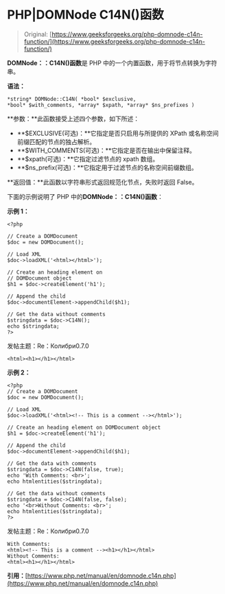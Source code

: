 # PHP|DOMNode C14N()函数

> Original: [https://www.geeksforgeeks.org/php-domnode-c14n-function/](https://www.geeksforgeeks.org/php-domnode-c14n-function/)

**DOMNode：：C14N()函数**是 PHP 中的一个内置函数，用于将节点转换为字符串。

**语法：**

```
*string* DOMNode::C14N( *bool* $exclusive, 
*bool* $with_comments, *array* $xpath, *array* $ns_prefixes )
```

**参数：**此函数接受上述四个参数，如下所述：

*   **$EXCLUSIVE(可选)：**它指定是否只启用与所提供的 XPath 或名称空间前缀匹配的节点的独占解析。
*   **$WITH_COMMENTS(可选)：**它指定是否在输出中保留注释。
*   **$xpath(可选)：**它指定过滤节点的 xpath 数组。
*   **$ns_prefix(可选)：**它指定用于过滤节点的名称空间前缀数组。

**返回值：**此函数以字符串形式返回规范化节点，失败时返回 False。

下面的示例说明了 PHP 中的**DOMNode：：C14N()函数**：

**示例 1：**

```
<?php

// Create a DOMDocument
$doc = new DOMDocument();

// Load XML
$doc->loadXML('<html></html>');

// Create an heading element on 
// DOMDocument object
$h1 = $doc->createElement('h1');

// Append the child
$doc->documentElement->appendChild($h1);

// Get the data without comments
$stringdata = $doc->C14N();
echo $stringdata;
?>
```

发帖主题：Re：Колибри0.7.0

```
<html><h1></h1></html>
```

**示例 2：**

```
<?php
// Create a DOMDocument
$doc = new DOMDocument();

// Load XML
$doc->loadXML('<html><!-- This is a comment --></html>');

// Create an heading element on DOMDocument object
$h1 = $doc->createElement('h1');

// Append the child
$doc->documentElement->appendChild($h1);

// Get the data with comments
$stringdata = $doc->C14N(false, true);
echo 'With Comments: <br>';
echo htmlentities($stringdata);

// Get the data without comments
$stringdata = $doc->C14N(false, false);
echo '<br>Without Comments: <br>';
echo htmlentities($stringdata);
?>
```

发帖主题：Re：Колибри0.7.0

```
With Comments: 
<html><!-- This is a comment --><h1></h1></html>
Without Comments: 
<html><h1></h1></html>
```

**引用：**[https://www.php.net/manual/en/domnode.c14n.php](https://www.php.net/manual/en/domnode.c14n.php)